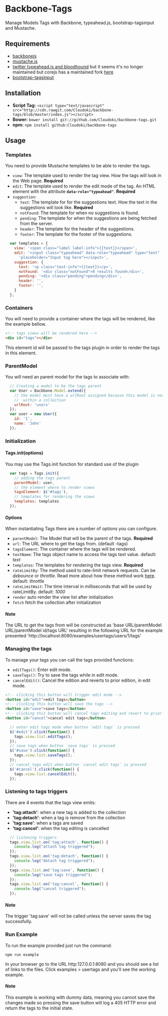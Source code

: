 # Backbone-Tags

Manage Models Tags with Backbone, typeahead.js, bootstrap-tagsinput and Mustache.

## Requirements

- [backbonejs](http://backbonejs.org/)
- [mustache.js](https://github.com/janl/mustache.js)
- [twitter typeahead.js and bloodhound](https://github.com/twitter/typeahead.js) but it seems it's no longer maintained but corejs has a maintained fork [here](https://github.com/corejavascript/typeahead.js)
- [bootstrap-tagsinput](https://github.com/bootstrap-tagsinput/bootstrap-tagsinput)

## Installation

- **Script Tag:** `<script type="text/javascript" src="http://cdn.rawgit.com/Cloudoki/backbone-tags/blob/master/index.js"></script>`
- **Bower:** `bower install git://github.com/Cloudoki/backbone-tags.git`
- **npm:** `npm install github:Cloudoki/backbone-tags`

##  Usage

### Templates

You need to provide Mustache templates to be able to render the tags.
- `view`: The template used to render the tag view. How the tags will look in the Web page. **Required**
- `edit`: The template used to render the edit mode of the tag. An HTML element with the attribute **`data-role="typeahead"`**. **Required**
- `suggestion`:
    + `text`: The template for for the suggestions text. How the text in the suggestions will look like. **Required**
    + `notFound`: The template for when no suggestions is found.
    + `pending`: The template for when the suggestions are being fetched from the server.
    + `header`: The template for the header of the suggestions.
    + `footer`: The template for the footer of the suggestions.

```javascript
  var templates = {
    view: '<span class="label label-info">{{text}}</span>',
    edit: '<input class="typeahead" data-role="typeahead" type="text" ' +
      'placeholder="Input tag here"></input>',
    suggestion: {
      text: '<p class="text-info">{{text}}</p>',
      notFound: '<div class="notFound">0 results found</div>',
      pending: '<div class="pending">pending</div>',
      header: '',
      footer: '',
    }
  };
```

### Containers

You will need to provide a container where the tags will be rendered, like the example bellow.

```html
<!-- tags views will be rendered here -->
<div id="tags"></div>
```
This element id will be passed to the tags plugin in order to render the tags in this element.

### ParentModel

You will need an parent model for the tags to associate with:

```javascript
  // Creating a model to be the tags parent
  var User = Backbone.Model.extend({
    // the model must have a urlRoot assigned because this model is not
    //  within a collection
    urlRoot: 'users'
  });
  var user = new User({
    id: '1',
    name: 'John'
  });
```

### Initialization

#### Tags.init(options)

You may use the Tags.init function for standard use of the plugin

```javascript
  var tags = Tags.init({
    // adding the tags parent
    parentModel: user,
    // the element where to render views
    tagsElement: $('#tags'),
    // templates for rendering the views
    templates: templates
  });
```

#### Options

When instantiating Tags there are a number of options you can configure.
- `parentModel`: The Model that will be the parent of the tags. **Required**
- `url`: The URL where to get the tags from. (default -tags)
- `tagsElement`: The container where the tags will be rendered.
- `textName`: The tags object name to access the tags text value. default: *text*
- `templates`: The templates for rendering the tags view. **Required**
- `rateLimitBy`: The method used to rate-limit network requests. Can be *debounce* or *throttle*. Read more about how these method work [here](http://drupalmotion.com/article/debounce-and-throttle-visual-explanation). default: *throttle*
- `rateLimitWait`: The time interval in milliseconds that will be used by rateLimitBy. default: *1000*
- `render` auto render the view list after initialization
- `fetch` fetch the collection after initialization

#### Note
The URL to get the tags from will be constructed as 'base URL/parentModel URL/parentModel id/tags URL' resulting in the following URL for the example presented 'http://localhost:8080/examples/usertags/users/1/tags'

### Managing the tags

To manage your tags you can call the tags provided functions:
- `editTags()`: Enter edit mode.
- `saveTags()`: Try to save the tags while in edit mode.
- `cancelEdit()`: Cancel the edition and reverts to prior edition, in edit mode.

```html
<!-- clicking this button will trigger edit mode -->
<button id="edit">edit tags</button>
<!-- clicking this button will save the tags -->
<button id="save">save tags</button>
<!-- clicking this button will cancel tags editing and revert to prior editing -->
<button id="cancel">cancel edit tags</button>
```

```javascript
  // enter edit tags mode when button `edit tags` is pressed
  $('#edit').click(function() {
    tags.view.list.editTags();
  });
  // save tags when button `save tags` is pressed
  $('#save').click(function() {
    tags.view.list.saveTags();
  });
  // cancel tags edit when button `cancel edit tags` is pressed
  $('#cancel').click(function() {
    tags.view.list.cancelEdit();
  });
```

### Listening to tags triggers

There are 4 events that the tags view emits:
- **'tag:attach'**: when a new tag is added to the collection
- **'tag:detach'**: when a tag is remove from the collection
- **'tag:save'**: when a tags are saved
- **'tag:cancel'**: when the tag editing is cancelled

```javascript
  // listening triggers
  tags.view.list.on('tag:attach', function() {
    console.log("attach tag triggered");
  });
  tags.view.list.on('tag:detach', function() {
    console.log("detach tag triggered");
  });
  tags.view.list.on('tag:save', function() {
    console.log("save tags triggered");
  });
  tags.view.list.on('tag:cancel', function() {
    console.log("cancel triggered");
  });
```

#### Note
The trigger 'tag:save' will not be called unless the server saves the tag successfully.

### Run Example
To run the example provided just run the command:
```
npm run example
```
In your browser go to the URL http:127.0.0.1:8080 and you should see a list of links to the files. Click examples > usertags and you'll see the working example.

#### Note 
This example is working with dummy data, meaning you cannot save the changes made so pressing the save button will log a 405 HTTP error and return the tags to the initial state.
